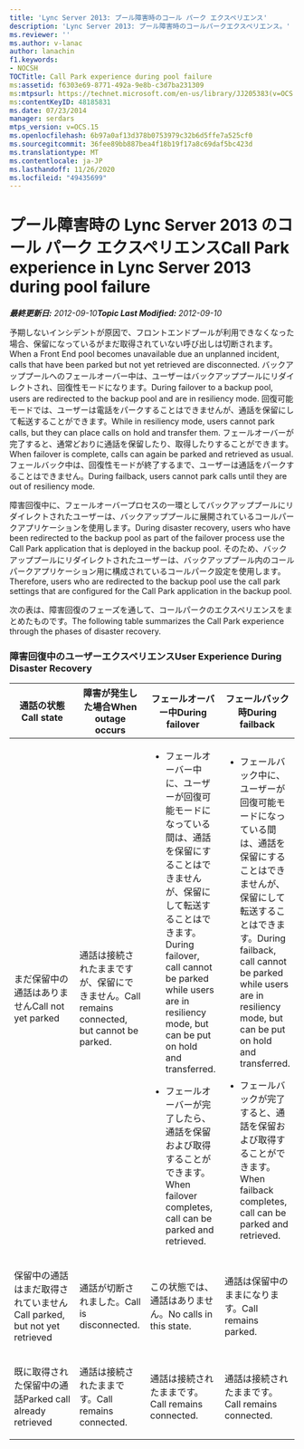 ```yaml
---
title: 'Lync Server 2013: プール障害時のコール パーク エクスペリエンス'
description: 'Lync Server 2013: プール障害時のコールパークエクスペリエンス。'
ms.reviewer: ''
ms.author: v-lanac
author: lanachin
f1.keywords:
- NOCSH
TOCTitle: Call Park experience during pool failure
ms:assetid: f6303e69-8771-492a-9e8b-c3d7ba231309
ms:mtpsurl: https://technet.microsoft.com/en-us/library/JJ205383(v=OCS.15)
ms:contentKeyID: 48185831
ms.date: 07/23/2014
manager: serdars
mtps_version: v=OCS.15
ms.openlocfilehash: 6b97a0af13d378b0753979c32b6d5ffe7a525cf0
ms.sourcegitcommit: 36fee89bb887bea4f18b19f17a8c69daf5bc423d
ms.translationtype: MT
ms.contentlocale: ja-JP
ms.lasthandoff: 11/26/2020
ms.locfileid: "49435699"
---
```

# <a name="call-park-experience-in-lync-server-2013-during-pool-failure"></a><span data-ttu-id="905ce-103">プール障害時の Lync Server 2013 のコール パーク エクスペリエンス</span><span class="sxs-lookup"><span data-stu-id="905ce-103">Call Park experience in Lync Server 2013 during pool failure</span></span>

<div data-xmlns="http://www.w3.org/1999/xhtml">

<div class="topic" data-xmlns="http://www.w3.org/1999/xhtml" data-msxsl="urn:schemas-microsoft-com:xslt" data-cs="https://msdn.microsoft.com/">

<div data-asp="https://msdn2.microsoft.com/asp">



</div>

<div id="mainSection">

<div id="mainBody"><span data-ttu-id="905ce-104">

<span> </span></span><span class="sxs-lookup"><span data-stu-id="905ce-104">

<span> </span></span></span>

<span data-ttu-id="905ce-105">_**最終更新日:** 2012-09-10_</span><span class="sxs-lookup"><span data-stu-id="905ce-105">_**Topic Last Modified:** 2012-09-10_</span></span>

<span data-ttu-id="905ce-106">予期しないインシデントが原因で、フロントエンドプールが利用できなくなった場合、保留になっているがまだ取得されていない呼び出しは切断されます。</span><span class="sxs-lookup"><span data-stu-id="905ce-106">When a Front End pool becomes unavailable due an unplanned incident, calls that have been parked but not yet retrieved are disconnected.</span></span> <span data-ttu-id="905ce-107">バックアッププールへのフェールオーバー中は、ユーザーはバックアッププールにリダイレクトされ、回復性モードになります。</span><span class="sxs-lookup"><span data-stu-id="905ce-107">During failover to a backup pool, users are redirected to the backup pool and are in resiliency mode.</span></span> <span data-ttu-id="905ce-108">回復可能モードでは、ユーザーは電話をパークすることはできませんが、通話を保留にして転送することができます。</span><span class="sxs-lookup"><span data-stu-id="905ce-108">While in resiliency mode, users cannot park calls, but they can place calls on hold and transfer them.</span></span> <span data-ttu-id="905ce-109">フェールオーバーが完了すると、通常どおりに通話を保留したり、取得したりすることができます。</span><span class="sxs-lookup"><span data-stu-id="905ce-109">When failover is complete, calls can again be parked and retrieved as usual.</span></span> <span data-ttu-id="905ce-110">フェールバック中は、回復性モードが終了するまで、ユーザーは通話をパークすることはできません。</span><span class="sxs-lookup"><span data-stu-id="905ce-110">During failback, users cannot park calls until they are out of resiliency mode.</span></span>

<span data-ttu-id="905ce-111">障害回復中に、フェールオーバープロセスの一環としてバックアッププールにリダイレクトされたユーザーは、バックアッププールに展開されているコールパークアプリケーションを使用します。</span><span class="sxs-lookup"><span data-stu-id="905ce-111">During disaster recovery, users who have been redirected to the backup pool as part of the failover process use the Call Park application that is deployed in the backup pool.</span></span> <span data-ttu-id="905ce-112">そのため、バックアッププールにリダイレクトされたユーザーは、バックアッププール内のコールパークアプリケーション用に構成されているコールパーク設定を使用します。</span><span class="sxs-lookup"><span data-stu-id="905ce-112">Therefore, users who are redirected to the backup pool use the call park settings that are configured for the Call Park application in the backup pool.</span></span>

<span data-ttu-id="905ce-113">次の表は、障害回復のフェーズを通して、コールパークのエクスペリエンスをまとめたものです。</span><span class="sxs-lookup"><span data-stu-id="905ce-113">The following table summarizes the Call Park experience through the phases of disaster recovery.</span></span>

### <a name="user-experience-during-disaster-recovery"></a><span data-ttu-id="905ce-114">障害回復中のユーザーエクスペリエンス</span><span class="sxs-lookup"><span data-stu-id="905ce-114">User Experience During Disaster Recovery</span></span>

<table>
<colgroup>
<col style="width: 25%" />
<col style="width: 25%" />
<col style="width: 25%" />
<col style="width: 25%" />
</colgroup>
<thead>
<tr class="header">
<th><span data-ttu-id="905ce-115">通話の状態</span><span class="sxs-lookup"><span data-stu-id="905ce-115">Call state</span></span></th>
<th><span data-ttu-id="905ce-116">障害が発生した場合</span><span class="sxs-lookup"><span data-stu-id="905ce-116">When outage occurs</span></span></th>
<th><span data-ttu-id="905ce-117">フェールオーバー中</span><span class="sxs-lookup"><span data-stu-id="905ce-117">During failover</span></span></th>
<th><span data-ttu-id="905ce-118">フェールバック時</span><span class="sxs-lookup"><span data-stu-id="905ce-118">During failback</span></span></th>
</tr>
</thead>
<tbody>
<tr class="odd">
<td><p><span data-ttu-id="905ce-119">まだ保留中の通話はありません</span><span class="sxs-lookup"><span data-stu-id="905ce-119">Call not yet parked</span></span></p></td>
<td><p><span data-ttu-id="905ce-120">通話は接続されたままですが、保留にできません。</span><span class="sxs-lookup"><span data-stu-id="905ce-120">Call remains connected, but cannot be parked.</span></span></p></td>
<td><ul>
<li><p><span data-ttu-id="905ce-121">フェールオーバー中に、ユーザーが回復可能モードになっている間は、通話を保留にすることはできませんが、保留にして転送することはできます。</span><span class="sxs-lookup"><span data-stu-id="905ce-121">During failover, call cannot be parked while users are in resiliency mode, but can be put on hold and transferred.</span></span></p></li>
<li><p><span data-ttu-id="905ce-122">フェールオーバーが完了したら、通話を保留および取得することができます。</span><span class="sxs-lookup"><span data-stu-id="905ce-122">When failover completes, call can be parked and retrieved.</span></span></p></li>
</ul></td>
<td><ul>
<li><p><span data-ttu-id="905ce-123">フェールバック中に、ユーザーが回復可能モードになっている間は、通話を保留にすることはできませんが、保留にして転送することはできます。</span><span class="sxs-lookup"><span data-stu-id="905ce-123">During failback, call cannot be parked while users are in resiliency mode, but can be put on hold and transferred.</span></span></p></li>
<li><p><span data-ttu-id="905ce-124">フェールバックが完了すると、通話を保留および取得することができます。</span><span class="sxs-lookup"><span data-stu-id="905ce-124">When failback completes, call can be parked and retrieved.</span></span></p></li>
</ul></td>
</tr>
<tr class="even">
<td><p><span data-ttu-id="905ce-125">保留中の通話はまだ取得されていません</span><span class="sxs-lookup"><span data-stu-id="905ce-125">Call parked, but not yet retrieved</span></span></p></td>
<td><p><span data-ttu-id="905ce-126">通話が切断されました。</span><span class="sxs-lookup"><span data-stu-id="905ce-126">Call is disconnected.</span></span></p></td>
<td><p><span data-ttu-id="905ce-127">この状態では、通話はありません。</span><span class="sxs-lookup"><span data-stu-id="905ce-127">No calls in this state.</span></span></p></td>
<td><p><span data-ttu-id="905ce-128">通話は保留中のままになります。</span><span class="sxs-lookup"><span data-stu-id="905ce-128">Call remains parked.</span></span></p></td>
</tr>
<tr class="odd">
<td><p><span data-ttu-id="905ce-129">既に取得された保留中の通話</span><span class="sxs-lookup"><span data-stu-id="905ce-129">Parked call already retrieved</span></span></p></td>
<td><p><span data-ttu-id="905ce-130">通話は接続されたままです。</span><span class="sxs-lookup"><span data-stu-id="905ce-130">Call remains connected.</span></span></p></td>
<td><p><span data-ttu-id="905ce-131">通話は接続されたままです。</span><span class="sxs-lookup"><span data-stu-id="905ce-131">Call remains connected.</span></span></p></td>
<td><p><span data-ttu-id="905ce-132">通話は接続されたままです。</span><span class="sxs-lookup"><span data-stu-id="905ce-132">Call remains connected.</span></span></p></td>
</tr>
</tbody>
</table><span data-ttu-id="905ce-133">


</div>

<span> </span>

</div>

</div>

</span><span class="sxs-lookup"><span data-stu-id="905ce-133">


</div>

<span> </span>

</div>

</div>

</span></span></div>

